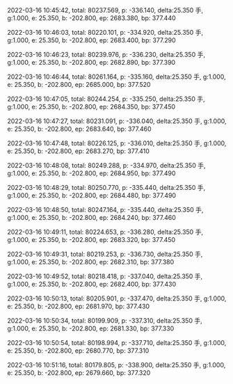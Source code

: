 2022-03-16 10:45:42, total: 80237.569, p: -336.140, delta:25.350 手, g:1.000, e: 25.350, b: -202.800, ep: 2683.380, bp: 377.440

2022-03-16 10:46:03, total: 80220.101, p: -334.920, delta:25.350 手, g:1.000, e: 25.350, b: -202.800, ep: 2683.400, bp: 377.290

2022-03-16 10:46:23, total: 80239.976, p: -336.230, delta:25.350 手, g:1.000, e: 25.350, b: -202.800, ep: 2682.890, bp: 377.390

2022-03-16 10:46:44, total: 80261.164, p: -335.160, delta:25.350 手, g:1.000, e: 25.350, b: -202.800, ep: 2685.000, bp: 377.520

2022-03-16 10:47:05, total: 80244.254, p: -335.250, delta:25.350 手, g:1.000, e: 25.350, b: -202.800, ep: 2684.350, bp: 377.450

2022-03-16 10:47:27, total: 80231.091, p: -336.040, delta:25.350 手, g:1.000, e: 25.350, b: -202.800, ep: 2683.640, bp: 377.460

2022-03-16 10:47:48, total: 80226.125, p: -336.010, delta:25.350 手, g:1.000, e: 25.350, b: -202.800, ep: 2683.270, bp: 377.410

2022-03-16 10:48:08, total: 80249.288, p: -334.970, delta:25.350 手, g:1.000, e: 25.350, b: -202.800, ep: 2684.950, bp: 377.490

2022-03-16 10:48:29, total: 80250.770, p: -335.440, delta:25.350 手, g:1.000, e: 25.350, b: -202.800, ep: 2684.480, bp: 377.490

2022-03-16 10:48:50, total: 80247.164, p: -335.440, delta:25.350 手, g:1.000, e: 25.350, b: -202.800, ep: 2684.240, bp: 377.460

2022-03-16 10:49:11, total: 80224.653, p: -336.280, delta:25.350 手, g:1.000, e: 25.350, b: -202.800, ep: 2683.320, bp: 377.450

2022-03-16 10:49:31, total: 80219.253, p: -336.730, delta:25.350 手, g:1.000, e: 25.350, b: -202.800, ep: 2682.310, bp: 377.380

2022-03-16 10:49:52, total: 80218.418, p: -337.040, delta:25.350 手, g:1.000, e: 25.350, b: -202.800, ep: 2682.400, bp: 377.430

2022-03-16 10:50:13, total: 80205.901, p: -337.470, delta:25.350 手, g:1.000, e: 25.350, b: -202.800, ep: 2681.970, bp: 377.430

2022-03-16 10:50:34, total: 80199.909, p: -337.310, delta:25.350 手, g:1.000, e: 25.350, b: -202.800, ep: 2681.330, bp: 377.330

2022-03-16 10:50:54, total: 80198.994, p: -337.710, delta:25.350 手, g:1.000, e: 25.350, b: -202.800, ep: 2680.770, bp: 377.310

2022-03-16 10:51:16, total: 80179.805, p: -338.900, delta:25.350 手, g:1.000, e: 25.350, b: -202.800, ep: 2679.660, bp: 377.320
